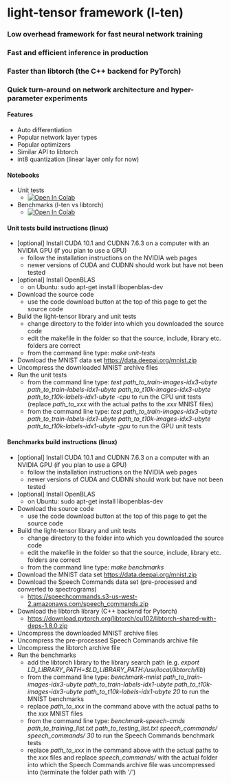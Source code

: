 # light-tensor framework (l-ten)

### Low overhead framework for fast neural network training
### Fast and efficient inference in production
### Faster than libtorch (the C++ backend for PyTorch)
### Quick turn-around on network architecture and hyper-parameter experiments


#### Features
- Auto differentiation
- Popular network layer types
- Popular optimizers
- Similar API to libtorch
- int8 quantization (linear layer only for now)


#### Notebooks
- Unit tests
  * [![Open In Colab](https://colab.research.google.com/assets/colab-badge.svg)](https://colab.research.google.com/github/adeobootpin/light-tensor/blob/main/l_ten_unit_tests.ipynb)
- Benchmarks (l-ten vs libtorch)
  * [![Open In Colab](https://colab.research.google.com/assets/colab-badge.svg)](https://colab.research.google.com/github/adeobootpin/light-tensor/blob/main/l_ten_benchmarks.ipynb)


#### Unit tests build instructions (linux)
- [optional] Install CUDA 10.1 and CUDNN 7.6.3 on a computer with an NVIDIA GPU (if you plan to use a GPU)
  - follow the installation instructions on the NVIDIA web pages
  - newer versions of CUDA and CUDNN should work but have not been tested
- [optional] Install OpenBLAS 
  - on Ubuntu: sudo apt-get install libopenblas-dev
- Download the source code
  *  use the code download button at the top of this page to get the source code
- Build the light-tensor library and unit tests
  * change directory to the folder into which you downloaded the source code
  * edit the makefile in the folder so that the source, include, library etc. folders are correct
  * from the command line type: *make unit-tests*
- Download the MNIST data set
  https://data.deepai.org/mnist.zip
- Uncompress the downloaded MNIST archive files
- Run the unit tests
   *  from the command line type: *test path_to_train-images-idx3-ubyte path_to_train-labels-idx1-ubyte path_to_t10k-images-idx3-ubyte path_to_t10k-labels-idx1-ubyte -cpu* to run the CPU unit tests (replace *path_to_xxx* with the actual paths to the *xxx* MNIST files)
   *  from the command line type: *test path_to_train-images-idx3-ubyte path_to_train-labels-idx1-ubyte path_to_t10k-images-idx3-ubyte path_to_t10k-labels-idx1-ubyte -gpu* to run the GPU unit tests


#### Benchmarks build instructions (linux)
- [optional] Install CUDA 10.1 and CUDNN 7.6.3 on a computer with an NVIDIA GPU (if you plan to use a GPU)
  - follow the installation instructions on the NVIDIA web pages
  - newer versions of CUDA and CUDNN should work but have not been tested
- [optional] Install OpenBLAS 
  - on Ubuntu: sudo apt-get install libopenblas-dev
- Download the source code
  *  use the code download button at the top of this page to get the source code
- Build the light-tensor library and unit tests
  * change directory to the folder into which you downloaded the source code
  * edit the makefile in the folder so that the source, include, library etc. folders are correct
  * from the command line type: *make benchmarks*
- Download the MNIST data set
  https://data.deepai.org/mnist.zip
- Download the Speech Commands data set (pre-processed and converted to spectrograms)
  *  https://speechcommands.s3-us-west-2.amazonaws.com/speech_commands.zip
- Download the libtorch library (C++ backend for Pytorch)
  *  https://download.pytorch.org/libtorch/cu102/libtorch-shared-with-deps-1.8.0.zip
- Uncompress the downloaded MNIST archive files
- Uncompress the pre-processed Speech Commands archive file
- Uncompress the libtorch archive file
- Run the benchmarks
  *  add the libtorch library to the library search path (e.g. *export LD_LIBRARY_PATH=$LD_LIBRARY_PATH:/usr/local/libtorch/lib*)
  *  from the command line type: *benchmark-mnist path_to_train-images-idx3-ubyte path_to_train-labels-idx1-ubyte path_to_t10k-images-idx3-ubyte path_to_t10k-labels-idx1-ubyte 20* to run the MNIST benchmarks 
  *  replace *path_to_xxx* in the command above with the actual paths to the *xxx* MNIST files
  *  from the command line type: *benchmark-speech-cmds path_to_training_list.txt path_to_testing_list.txt speech_commands/ speech_commands/ 30* to run the Speech Commands benchmark tests 
  *  replace *path_to_xxx* in the command above with the actual paths to the *xxx* files and replace *speech_commands/* with the actual folder into which the Speech Commands archive file was uncompressed into (terminate the folder path with *'/'*)

